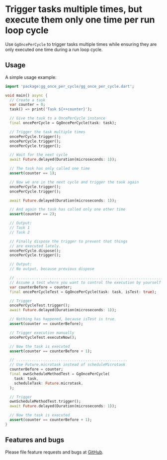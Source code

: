 # Trigger tasks multiple times, but execute them only one time per run loop cycle

Use `GgOncePerCycle` to trigger tasks multiple times while ensuring they are
only executed one time during a run loop cycle.

## Usage

A simple usage example:

```dart
import 'package:gg_once_per_cycle/gg_once_per_cycle.dart';

void main() async {
  // Create a task
  var counter = 0;
  task() => print('Task ${++counter}');

  // Give the task to a OncePerCycle instance
  final oncePerCycle = GgOncePerCycle(task: task);

  // Trigger the task multiple times
  oncePerCycle.trigger();
  oncePerCycle.trigger();
  oncePerCycle.trigger();

  // Wait for the next cycle
  await Future.delayed(Duration(microseconds: 1));

  // The task has only called one time
  assert(counter == 1);

  // Now we are in the next cycle and trigger the task again
  oncePerCycle.trigger();
  oncePerCycle.trigger();

  await Future.delayed(Duration(microseconds: 1));

  // And again the task has called only one other time
  assert(counter == 2);

  // Output:
  // Task 1
  // Task 2

  // Finally dispose the trigger to prevent that things
  // are executed lately.
  oncePerCycle.dispose();
  oncePerCycle.trigger();

  // Output:
  // No output, because previous dispose

  // ..................................................................
  // Assume a test where you want to control the execution by yourself
  var counterBefore = counter;
  final oncePerCycleTest = GgOncePerCycle(task: task, isTest: true);

  // Trigger
  oncePerCycleTest.trigger();
  await Future.delayed(Duration(microseconds: 1));

  // Nothing has happened, because isTest is true.
  assert(counter == counterBefore);

  // Trigger execution manually
  oncePerCycleTest.executeNow();

  // Now the task is executed
  assert(counter == counterBefore + 1);

  // ..................................................
  // Use Future.microtask instead of scheduleMicrotask
  counterBefore = counter;
  final ownScheduleMethodTest = GgOncePerCycle(
    task: task,
    scheduleTask: Future.microtask,
  );

  // Trigger
  ownScheduleMethodTest.trigger();
  await Future.delayed(Duration(microseconds: 1));

  // Now the task is executed
  assert(counter == counterBefore + 1);
}
```

## Features and bugs

Please file feature requests and bugs at [GitHub][tracker].

[tracker]: https://github.com/gatzsche/gg_once_per_cycle
